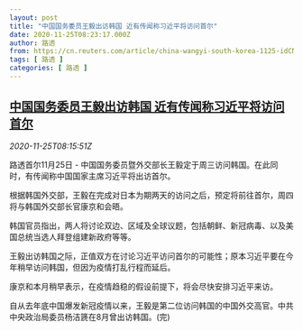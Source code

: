 ```yaml
---
layout: post
title: "中国国务委员王毅出访韩国 近有传闻称习近平将访问首尔"
date: 2020-11-25T08:23:17.000Z
author: 路透
from: https://cn.reuters.com/article/china-wangyi-south-korea-1125-idCNKBS2850UF
tags: [ 路透 ]
categories: [ 路透 ]
---
```

<!--1606292597000-->
[中国国务委员王毅出访韩国 近有传闻称习近平将访问首尔](https://cn.reuters.com/article/china-wangyi-south-korea-1125-idCNKBS2850UF)
------

<div>
<div><i>2020-11-25T08:15:51Z</i></div><p>路透首尔11月25日 - 中国国务委员暨外交部长王毅定于周三访问韩国。在此同时，有传闻称中国国家主席习近平将出访首尔。</p><p>根据韩国外交部，王毅在完成对日本为期两天的访问之后，预定将前往首尔，周四将与韩国外交部长官康京和会晤。</p><p>韩国官员指出，两人将讨论双边、区域及全球议题，包括朝鲜、新冠病毒、以及美国总统当选人拜登组建新政府等等。</p><p>王毅出访韩国之际，正值双方在讨论习近平访问首尔的可能性；原本习近平要在今年稍早访问韩国，但因为疫情打乱行程而延后。</p><p>康京和本月稍早表示，在疫情趋稳的假设前提下，将会尽快安排习近平来访。</p><p>自从去年底中国爆发新冠疫情以来，王毅是第二位访问韩国的中国外交高官。中共中央政治局委员杨洁篪在8月曾出访韩国。(完)</p>
</div>
